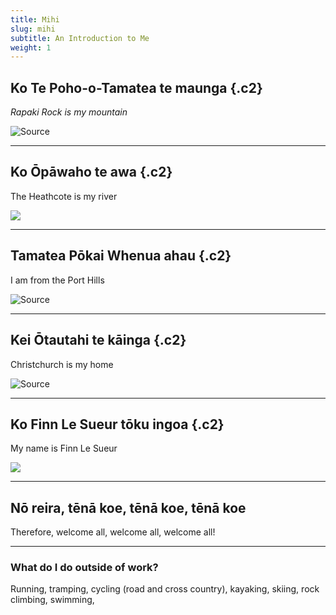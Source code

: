 ```yaml
---
title: Mihi
slug: mihi
subtitle: An Introduction to Me
weight: 1
---
```


## Ko Te Poho-o-Tamatea te maunga {.c2}

 _Rapaki Rock is my mountain_

![[Source](https://backyardtravelfamily.com/rapaki-track-christchurch/)](https://backyardtravelfamily.com/wp-content/uploads/2018/11/rapaki-7.jpg)

---

## Ko Ōpāwaho te awa {.c2}

The Heathcote is my river

![](../assets/heathcote.jpeg)

---

## Tamatea Pōkai Whenua ahau {.c2}

I am from the Port Hills

![[Source](https://www.stuff.co.nz/the-press/christchurch-life/76425709/hidden-gems-five-lesser-known-port-hills-walking-tracks)](https://resources.stuff.co.nz/content/dam/images/1/9/i/2/j/t/image.related.StuffLandscapeSixteenByNine.1420x800.19i2gd.png/1454196989328.jpg?format=pjpg&optimize=medium)

---

## Kei Ōtautahi te kāinga {.c2}

Christchurch is my home

![[Source](https://www.lonelyplanet.com/new-zealand/christchurch-and-canterbury/christchurch)](https://lp-cms-production.imgix.net/2019-06/GettyImages-502616593_super.jpg?auto=format&fit=crop&ixlib=react-8.6.4&h=520&w=1312&q=50&dpr=2)

---

## Ko Finn Le Sueur tōku ingoa {.c2}

My name is Finn Le Sueur

![](../assets/me.jpeg)

---

## Nō reira, tēnā koe, tēnā koe, tēnā koe

Therefore, welcome all, welcome all, welcome all!

---

### What do I do outside of work?

Running, tramping, cycling (road and cross country), kayaking, skiing, rock climbing, swimming, 
